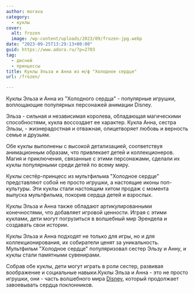 ```yaml
---
author: morava
category:
  - куклы
cover:
  alt: frozen
  image: /wp-content/uploads/2023/09/frozen-jpg.webp
date: "2023-09-25T13:29:13+00:00"
guid: https://www.adora.ru/?p=2703
tag:
  - дисней
  - принцессы
title: Куклы Эльза и Анна из м/ф "Холодное сердце"
url: /frozen/

---
```

Куклы Эльза и Анна из "Холодного сердца" \- популярные игрушки, воплощающие популярных персонажей анимации Disney.

Эльза \- сильная и независимая королева, обладающая магическими способностями, кукла воссоздает ее характер. Кукла Анна, сестра Эльзы, \- жизнерадостная и отважная, олицетворяет любовь и верность семье и друзьям.

Обе куклы выполнены с высокой детализацией, соответствуя анимационным образам, что привлекает детей и коллекционеров. Магия и приключения, связанные с этими персонажами, сделали их куклы популярными среди детей по всему миру.

Куклы сестёр-принцесс из мультфильма "Холодное сердце" представляют собой не просто игрушки, а настоящие иконы поп-культуры. Эти куклы стали настоящим хитом продаж с момента выпуска мультфильма, покорив сердца детей и взрослых.

Куклы Эльза и Анна также обладают артикулированными конечностями, что добавляет игровой ценности. Играя с этими куклами, дети могут погрузиться в волшебный мир Эрендела и создавать свои истории.

Куклы Эльза и Анна подходят не только для игры, но и для коллекционирования, их собиратели ценят за уникальность. Мультфильм "Холодное сердце" популяризовал сестер Эльзу и Анну, и куклы стали памятными сувенирами.

Собрав обе куклы, дети могут играть в роли сестер, развивая воображение и социальные навыки.Куклы Эльза и Анна \- это не просто игрушки, они \- часть волшебного мира [Disney](https://www.adora.ru/doc-mcstuffins/), который продолжает завоевывать сердца поклонников.
